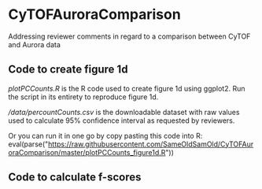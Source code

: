 # CyTOFAuroraComparison
Addressing reviewer comments in regard to a comparison between CyTOF and Aurora data

## Code to create figure 1d

*plotPCCounts.R* is the R code used to create figure 1d using ggplot2. Run the script in its entirety to reproduce figure 1d.

*/data/percountCounts.csv* is the downloadable dataset with raw values used to calculate 95% confidence interval as requested by reviewers.

Or you can run it in one go by copy pasting this code into R:
    eval(parse("https://raw.githubusercontent.com/SameOldSamOld/CyTOFAuroraComparison/master/plotPCCounts_figure1d.R"))

## Code to calculate f-scores
